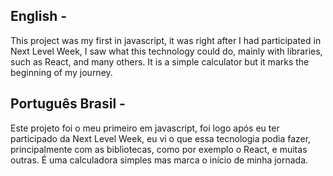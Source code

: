 ## English -

This project was my first in javascript, it was right after I had
participated in Next Level Week, I saw what this technology could do,
mainly with libraries, such as React, and many others.
It is a simple calculator but it marks the beginning of my journey.

## Português Brasil - 

Este projeto foi o meu primeiro em javascript, foi logo após eu ter 
participado da Next Level Week, eu vi o que essa tecnologia podia fazer, 
principalmente com as bibliotecas, como por exemplo o React, e muitas outras.
É uma calculadora simples mas marca o início de minha jornada.
